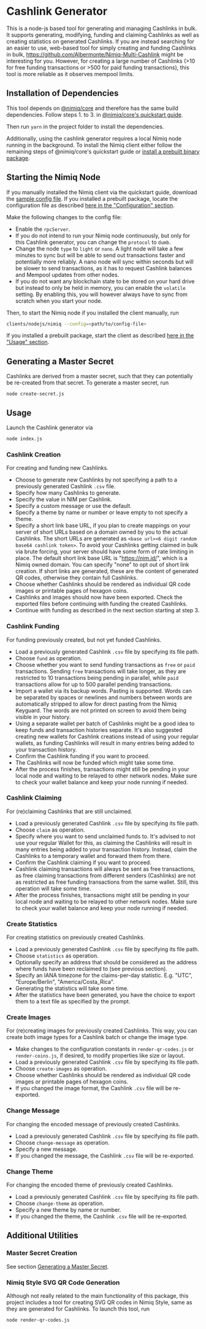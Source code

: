 # Cashlink Generator

This is a node-js based tool for generating and managing Cashlinks in bulk. It supports generating, modifying, funding
and claiming Cashlinks as well as creating statistics on generated Cashlinks. If you are instead searching for an easier
to use, web-based tool for simply creating and funding Cashlinks in bulk,
https://github.com/Albermonte/Nimiq-Multi-Cashlink might be interesting for you. However, for creating a large number of
Cashlinks (>10 for free funding transactions or >500 for paid funding transactions), this tool is more reliable as it
observes mempool limits.

## Installation of Dependencies

This tool depends on [@nimiq/core](https://github.com/nimiq/core-js) and therefore has the same build dependencies.
Follow steps 1. to 3. in [@nimiq/core's quickstart guide](https://github.com/nimiq/core-js#quickstart).

Then run `yarn` in the project folder to install the dependencies.

Additionally, using the cashlink generator requires a local Nimiq node running in the background. To install the Nimiq
client either follow the remaining steps of @nimiq/core's quickstart guide or
[install a prebuilt binary package](https://www.nimiq.com/developers/downloads/).

## Starting the Nimiq Node

If you manually installed the Nimiq client via the quickstart guide, download the
[sample config file](https://github.com/nimiq/core-js/blob/master/clients/nodejs/sample.conf). If you installed a
prebuilt package, locate the configuration file as described
[here in the "Configuration" section](https://www.nimiq.com/developers/downloads/).

Make the following changes to the config file:
- Enable the `rpcServer`.
- If you do not intend to run your Nimiq node continuously, but only for this Cashlink generator, you can change the
  `protocol` to `dumb`.
- Change the node `type` to `light` or `nano`. A light node will take a few minutes to sync but will be able to send out
  transactions faster and potentially more reliably. A nano node will sync within seconds but will be slower to send
  transactions, as it has to request Cashlink balances and Mempool updates from other nodes.
- If you do not want any blockchain state to be stored on your hard drive but instead to only be held in memory, you can
  enable the `volatile` setting. By enabling this, you will however always have to sync from scratch when you start your
  node.

Then, to start the Nimiq node if you installed the client manually, run
```bash
clients/nodejs/nimiq --config=<path/to/config-file>
```
If you installed a prebuilt package, start the client as described
[here in the "Usage" section](https://www.nimiq.com/developers/downloads/).

## Generating a Master Secret

Cashlinks are derived from a master secret, such that they can potentially be re-created from that secret.
To generate a master secret, run
```batch
node create-secret.js
```

## Usage

Launch the Cashlink generator via
```bash
node index.js
```

### Cashlink Creation

For creating and funding new Cashlinks.

- Choose to generate new Cashlinks by not specifying a path to a previously generated Cashlink `.csv` file.
- Specify how many Cashlinks to generate.
- Specify the value in NIM per Cashlink.
- Specify a custom message or use the default.
- Specify a theme by name or number or leave empty to not specify a theme.
- Specify a short link base URL, if you plan to create mappings on your server of short URLs based on a domain owned by
  you to the actual Cashlinks. The short URLs are generated as `<base url><6 digit random base64 cashlink token>`. To
  avoid your Cashlinks getting claimed in bulk via brute forcing, your server should have some form of rate limiting in
  place. The default short link base URL is "https://nim.id/", which is a Nimiq owned domain. You can specify "none" to
  opt out of short link creation. If short links are generated, these are the content of generated QR codes, otherwise
  they contain full Cashlinks.
- Choose whether Cashlinks should be rendered as individual QR code images or printable pages of hexagon coins.
- Cashlinks and images should now have been exported. Check the exported files before continuing with funding the
  created Cashlinks.
- Continue with funding as described in the next section starting at step 3.

### Cashlink Funding

For funding previously created, but not yet funded Cashlinks.

- Load a previously generated Cashlink `.csv` file by specifying its file path.
- Choose `fund` as operation.
- Choose whether you want to send funding transactions as `free` or `paid` transactions. Sending `free` transactions
  will take longer, as they are restricted to 10 transactions being pending in parallel, while `paid` transactions allow
  for up to 500 parallel pending transactions.
- Import a wallet via its backup words. Pasting is supported. Words can be separated by spaces or newlines and numbers
  between words are automatically stripped to allow for direct pasting from the Nimiq Keyguard. The words are not
  printed on screen to avoid them being visible in your history.
- Using a separate wallet per batch of Cashlinks might be a good idea to keep funds and transaction histories separate.
  It's also suggested creating new wallets for Cashlink creations instead of using your regular wallets, as funding
  Cashlinks will result in many entries being added to your transaction history.
- Confirm the Cashlink funding if you want to proceed.
- The Cashlinks will now be funded which might take some time.
- After the process finishes, transactions might still be pending in your local node and waiting to be relayed to other
  network nodes. Make sure to check your wallet balance and keep your node running if needed.

### Cashlink Claiming

For (re)claiming Cashlinks that are still unclaimed.

- Load a previously generated Cashlink `.csv` file by specifying its file path.
- Choose `claim` as operation.
- Specify where you want to send unclaimed funds to. It's advised to not use your regular Wallet for this, as claiming
  the Cashlinks will result in many entries being added to your transaction history. Instead, claim the Cashlinks to a
  temporary wallet and forward them from there.
- Confirm the Cashlink claiming if you want to proceed.
- Cashlink claiming transactions will always be sent as free transactions, as free claiming transactions from different
  senders (Cashlinks) are not as restricted as free funding transactions from the same wallet. Still, this operation
  will take some time.
- After the process finishes, transactions might still be pending in your local node and waiting to be relayed to other
  network nodes. Make sure to check your wallet balance and keep your node running if needed.

### Create Statistics

For creating statistics on previously created Cashlinks.

- Load a previously generated Cashlink `.csv` file by specifying its file path.
- Choose `statistics` as operation.
- Optionally specify an address that should be considered as the address where funds have been reclaimed to (see
  previous section).
- Specify an IANA timezone for the claims-per-day statistic. E.g. "UTC", "Europe/Berlin", "America/Costa_Rica".
- Generating the statistics will take some time.
- After the statistics have been generated, you have the choice to export them to a text file as specified by the
  prompt.

### Create Images

For (re)creating images for previously created Cashlinks. This way, you can create both image types for a Cashlink batch
or change the image type.

- Make changes to the configuration constants in `render-qr-codes.js` or `render-coins.js`, if desired, to modify
  properties like size or layout.
- Load a previously generated Cashlink `.csv` file by specifying its file path.
- Choose `create-images` as operation.
- Choose whether Cashlinks should be rendered as individual QR code images or printable pages of hexagon coins.
- If you changed the image format, the Cashlink `.csv` file will be re-exported.

### Change Message

For changing the encoded message of previously created Cashlinks.

- Load a previously generated Cashlink `.csv` file by specifying its file path.
- Choose `change-message` as operation.
- Specify a new message.
- If you changed the message, the Cashlink `.csv` file will be re-exported.

### Change Theme

For changing the encoded theme of previously created Cashlinks.

- Load a previously generated Cashlink `.csv` file by specifying its file path.
- Choose `change-theme` as operation.
- Specify a new theme by name or number.
- If you changed the theme, the Cashlink `.csv` file will be re-exported.

## Additional Utilities

### Master Secret Creation

See section [Generating a Master Secret](#generating-a-master-secret).

### Nimiq Style SVG QR Code Generation

Although not really related to the main functionality of this package, this project includes a tool for creating SVG QR
codes in Nimiq Style, same as they are generated for Cashlinks.
To launch this tool, run
```batch
node render-qr-codes.js
```
